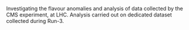 Investigating the flavour anomalies and analysis of data collected by the CMS experiment, at LHC.
Analysis carried out on dedicated dataset collected during Run-3.
